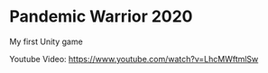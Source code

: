 # Pandemic Warrior 2020
 My first Unity game 

Youtube Video:
https://www.youtube.com/watch?v=LhcMWftmlSw
